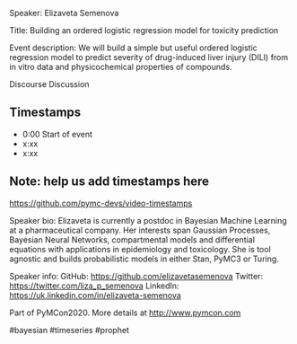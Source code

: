 
Speaker: Elizaveta Semenova

Title: Building an ordered logistic regression model for toxicity prediction  


Event description:
We will build a simple but useful ordered logistic regression model to predict severity of drug-induced liver injury (DILI) from in vitro data and physicochemical properties of compounds.

Discourse Discussion 

## Timestamps
- 0:00 Start of event
- x:xx 
- x:xx

## Note: help us add timestamps here
https://github.com/pymc-devs/video-timestamps

Speaker bio:
Elizaveta is currently a postdoc in Bayesian Machine Learning at a pharmaceutical company. Her interests span Gaussian Processes, Bayesian Neural Networks, compartmental models and differential equations with applications in epidemiology and toxicology. She is tool agnostic and builds probabilistic models in either Stan, PyMC3 or Turing.

Speaker info: 
GitHub: https://github.com/elizavetasemenova
Twitter: https://twitter.com/liza_p_semenova
LinkedIn: https://uk.linkedin.com/in/elizaveta-semenova

Part of PyMCon2020. 
More details at http://www.pymcon.com  

#bayesian #timeseries #prophet
